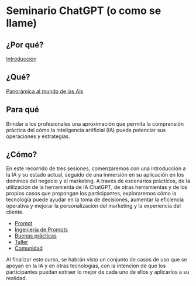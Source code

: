 # Seminario ChatGPT (o como se llame)

## ¿Por qué?

[Introducción](intro.md)

## ¿Qué?

[Panorámica al mundo de las AIs](panorámica.md)

## Para qué

Brindar a los profesionales una aproximación que permita la comprensión práctica del cómo la inteligencia artificial (IA) puede potenciar sus operaciones y estrategias.

## ¿Cómo?

En este recorrido de tres sesiones, comenzaremos con una introducción a la IA y su estado actual, seguido de una inmersión en su aplicación en los dominios del negocio y el marketing. A través de escenarios prácticos, de la utilización de la herramienta de IA ChatGPT, de otras herramientas y de los propios casos que propongan los participantes, exploraremos cómo la tecnología puede ayudar en la toma de decisiones, aumentar la eficiencia operativa y mejorar la personalización del marketing y la experiencia del cliente. 

- [Prompt](prompts/prompts.md) 
- [Ingenieria de Prompts](ingenieriaDePrompts/README.md) 
- [Buenas prácticas](ingenieriaDePrompts/buenasPracticas.md) 
- [Taller](taller.md)
- [Comunidad](comunidad.md)

Al finalizar este curso, se habrán visto un conjunto de casos de uso que se apoyan en la IA y en otras tecnologias, con la intención de que los participantes puedan extraer lo mejor de cada uno de ellos y aplicarlos a su realidad.